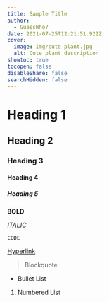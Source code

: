 ```yaml
---
title: Sample Title
author:
  - GuessWho?
date: 2021-07-25T12:21:51.922Z
cover:
  image: img/cute-plant.jpg
  alt: Cute plant description
showtoc: true
tocopen: false
disableShare: false
searchHidden: false
---
```

# Heading 1

## Heading 2

### Heading 3

#### Heading 4

##### Heading 5

**BOLD**

*ITALIC*

`CODE`

[Hyperlink](google.com)

> Blockquote

* Bullet List

1. Numbered List

   ![]()

[](google.com)